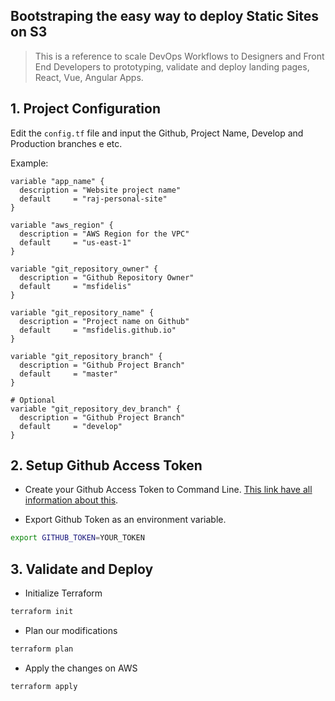 ## Bootstraping the easy way to deploy Static Sites on S3

> This is a reference to scale DevOps Workflows to Designers and Front End Developers to prototyping, validate and deploy landing pages, React, Vue, Angular Apps.

## 1. Project Configuration

Edit the `config.tf` file and input the Github, Project Name, Develop and Production branches e etc.

Example:

```hcl
variable "app_name" {
  description = "Website project name"
  default     = "raj-personal-site"
}

variable "aws_region" {
  description = "AWS Region for the VPC"
  default     = "us-east-1"
}

variable "git_repository_owner" {
  description = "Github Repository Owner"
  default     = "msfidelis"
}

variable "git_repository_name" {
  description = "Project name on Github"
  default     = "msfidelis.github.io"
}

variable "git_repository_branch" {
  description = "Github Project Branch"
  default     = "master"
}

# Optional
variable "git_repository_dev_branch" {
  description = "Github Project Branch"
  default     = "develop"
}
```

## 2. Setup Github Access Token

* Create your Github Access Token to Command Line. [This link have all information about this](https://help.github.com/articles/creating-a-personal-access-token-for-the-command-line/).


* Export Github Token as an environment variable. 

```bash
export GITHUB_TOKEN=YOUR_TOKEN
``` 

## 3. Validate and Deploy

* Initialize Terraform

```bash
terraform init
```

* Plan our modifications

```bash
terraform plan
```

* Apply the changes on AWS

```bash
terraform apply
```